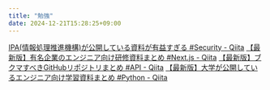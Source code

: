 ```yaml
---
title: "勉強"
date: 2024-12-21T15:28:25+09:00
---
```

[IPA(情報処理推進機構)が公開している資料が有益すぎる #Security - Qiita](https://qiita.com/KNR109/items/1fa6d697a936c54329c6)
[【最新版】有名企業のエンジニア向け研修資料まとめ #Next.js - Qiita](https://qiita.com/KNR109/items/ac51f7eeace9d1b7b81b)
[【最新版】ブクマすべきGitHubリポジトリまとめ #API - Qiita](https://qiita.com/KNR109/items/f9920ecae43296e355c3)
[【最新版】大学が公開しているエンジニア向け学習資料まとめ #Python - Qiita](https://qiita.com/KNR109/items/01e534dbef73ca626946)
